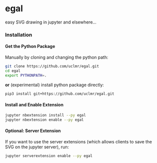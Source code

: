 # egal
easy SVG drawing in jupyter and elsewhere...

### Installation

#### Get the Python Package

Manually by cloning and changing the python path:
```bash
git clone https://github.com/uclmr/egal.git
cd egal
export PYTHONPATH=. 
```

**or** (experimental) install python package directly:
```bash
pip3 install git+https://github.com/uclmr/egal.git
```

#### Install and Enable Extension
```bash
jupyter nbextension install --py egal 
jupyter nbextension enable --py egal 
```

#### Optional: Server Extension 
If you want to use the server extensions (which allows clients to 
save the SVG on the jupyter server), run:

```bash
jupyter serverextension enable --py egal 
```